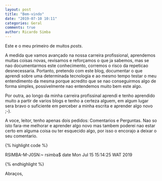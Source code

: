 ```yaml
---
layout: post
title: "Bem-vindo"
date: "2019-07-10 10:11"
categories: Geral
comments: true
author: Ricardo Simba
---
```

Este e o meu primeiro de muitos *posts*.

A medida que vamos avançado na nossa carreira profissional, aprendemos muitas coisas novas, revisamos e reforçamos o que ja sabemos, mas se nao documentarmos este conhecimento, corremos o risco da repeticao desnecessaria. Portanto, pretendo com este blog, documentar o que aprendi sobre uma determinada tecnologia e ao mesmo tempo testar o meu entendimento da mesma porque acredito que se nao conseguirmos algo de forma simples, possivelmente nao entendemos muito bem este algo.

Por outra, ao longo da minha carreira profissinal aprendi e tenho aprendido muito a partir de varios blogs e tenho a certeza alguem, em algum lugar sera bravo o suficiente em perceber a minha escrita e aprender algo novo ;-).

A voce, leitor, tenho apenas dois pedidos: Comentarios e Perguntas. Nao so isto fara-me melhorar e aprender algo novo mas tambem poderei nao estar certo em alguma coisa ou ter esquecido algo, por isso o encorajo a deixar o seu comentario.

{% highlight code %}

RSIMBA-M-J0SN:~ rsimba$ date
Mon Jul 15 15:14:25 WAT 2019

{% endhighlight %}

 Abraços,
